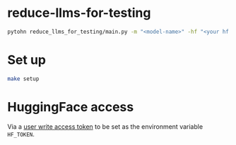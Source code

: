 # reduce-llms-for-testing

```bash
pytohn reduce_llms_for_testing/main.py -m "<model-name>" -hf "<your hf repo>"
```

# Set up

```bash
make setup
```

# HuggingFace access

Via a [user write access token](https://huggingface.co/docs/hub/en/security-tokens) to be set as the environment variable `HF_TOKEN`.
